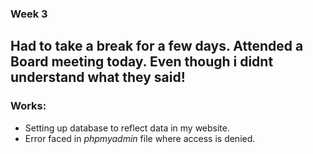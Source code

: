 ### Week 3
Had to take a break for a few days. Attended a Board meeting today.
Even though i didnt understand what they said!
---
### Works:
- Setting up database to reflect data in my website.
- Error faced in _phpmyadmin_ file where access is denied.


